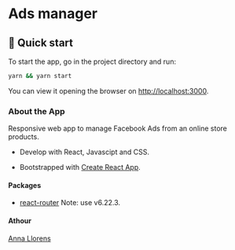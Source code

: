 # Ads manager

## 🚀 Quick start

To start the app, go in the project directory and run:

```bash
yarn && yarn start
```

You can view it opening the browser on [http://localhost:3000](http://localhost:3000).

### About the App

Responsive web app to manage Facebook Ads from an online store products.

- Develop with React, Javascipt and CSS.

- Bootstrapped with [Create React App](https://github.com/facebook/create-react-app).

#### Packages

- [react-router](https://reactrouter.com/en/main) Note: use v6.22.3.

#### Athour

[Anna Llorens](https://github.com/anna-llorens)
